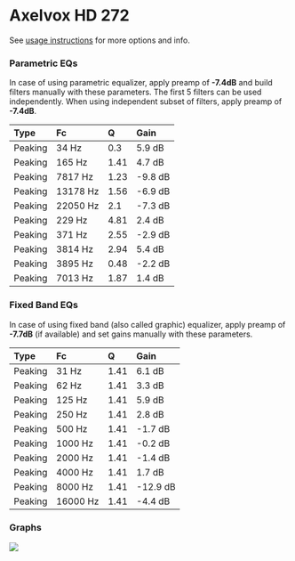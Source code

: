 # Axelvox HD 272
See [usage instructions](https://github.com/jaakkopasanen/AutoEq#usage) for more options and info.

### Parametric EQs
In case of using parametric equalizer, apply preamp of **-7.4dB** and build filters manually
with these parameters. The first 5 filters can be used independently.
When using independent subset of filters, apply preamp of **-7.4dB**.

| Type    | Fc       |    Q | Gain    |
|:--------|:---------|:-----|:--------|
| Peaking | 34 Hz    | 0.3  | 5.9 dB  |
| Peaking | 165 Hz   | 1.41 | 4.7 dB  |
| Peaking | 7817 Hz  | 1.23 | -9.8 dB |
| Peaking | 13178 Hz | 1.56 | -6.9 dB |
| Peaking | 22050 Hz | 2.1  | -7.3 dB |
| Peaking | 229 Hz   | 4.81 | 2.4 dB  |
| Peaking | 371 Hz   | 2.55 | -2.9 dB |
| Peaking | 3814 Hz  | 2.94 | 5.4 dB  |
| Peaking | 3895 Hz  | 0.48 | -2.2 dB |
| Peaking | 7013 Hz  | 1.87 | 1.4 dB  |

### Fixed Band EQs
In case of using fixed band (also called graphic) equalizer, apply preamp of **-7.7dB**
(if available) and set gains manually with these parameters.

| Type    | Fc       |    Q | Gain     |
|:--------|:---------|:-----|:---------|
| Peaking | 31 Hz    | 1.41 | 6.1 dB   |
| Peaking | 62 Hz    | 1.41 | 3.3 dB   |
| Peaking | 125 Hz   | 1.41 | 5.9 dB   |
| Peaking | 250 Hz   | 1.41 | 2.8 dB   |
| Peaking | 500 Hz   | 1.41 | -1.7 dB  |
| Peaking | 1000 Hz  | 1.41 | -0.2 dB  |
| Peaking | 2000 Hz  | 1.41 | -1.4 dB  |
| Peaking | 4000 Hz  | 1.41 | 1.7 dB   |
| Peaking | 8000 Hz  | 1.41 | -12.9 dB |
| Peaking | 16000 Hz | 1.41 | -4.4 dB  |

### Graphs
![](https://raw.githubusercontent.com/jaakkopasanen/AutoEq/master/results/referenceaudioanalyzer/zero/Axelvox%20HD%20272/Axelvox%20HD%20272.png)